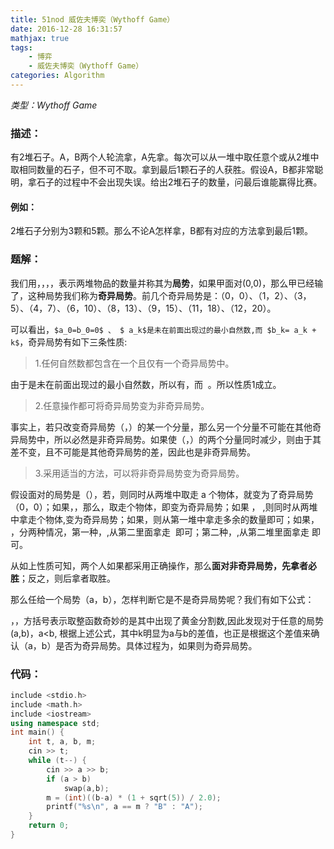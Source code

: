```yaml
---
title: 51nod 威佐夫博奕（Wythoff Game）
date: 2016-12-28 16:31:57
mathjax: true
tags: 
    - 博弈
    - 威佐夫博奕（Wythoff Game）
categories: Algorithm
---
```


*类型：Wythoff Game*

### 描述：

​	有2堆石子。A，B两个人轮流拿，A先拿。每次可以从一堆中取任意个或从2堆中取相同数量的石子，但不可不取。拿到最后1颗石子的人获胜。假设A，B都非常聪明，拿石子的过程中不会出现失误。给出2堆石子的数量，问最后谁能赢得比赛。

#### 例如：

​	2堆石子分别为3颗和5颗。那么不论A怎样拿，B都有对应的方法拿到最后1颗。

### 题解：

我们用，，，，表示两堆物品的数量并称其为**局势**，如果甲面对(0,0)，那么甲已经输了，这种局势我们称为**奇异局势**。前几个奇异局势是：（0，0）、（1，2）、（3，5）、（4，7）、（6，10）、（8，13）、（9，15）、（11，18）、（12，20）。

可以看出，`$a_0=b_0=0$ 、 $ a_k$是未在前面出现过的最小自然数,而 $b_k= a_k + k$`，奇异局势有如下三条性质:

> 1.任何自然数都包含在一个且仅有一个奇异局势中。

由于是未在前面出现过的最小自然数，所以有，而  。所以性质1成立。

> 2.任意操作都可将奇异局势变为非奇异局势。

事实上，若只改变奇异局势（，）的某一个分量，那么另一个分量不可能在其他奇异局势中，所以必然是非奇异局势。如果使（，）的两个分量同时减少，则由于其差不变，且不可能是其他奇异局势的差，因此也是非奇异局势。

> 3.采用适当的方法，可以将非奇异局势变为奇异局势。

假设面对的局势是（），若，则同时从两堆中取走 a 个物体，就变为了奇异局势（0，0）；如果，，那么，取走个物体，即变为奇异局势；如果 ， ,则同时从两堆中拿走个物体,变为奇异局势；如果，则从第一堆中拿走多余的数量即可；如果， ，分两种情况，第一种，,从第二里面拿走  即可；第二种，,从第二堆里面拿走 即可。

从如上性质可知，两个人如果都采用正确操作，那么**面对非奇异局势，先拿者必胜**；反之，则后拿者取胜。

那么任给一个局势（a，b），怎样判断它是不是奇异局势呢？我们有如下公式：

，，方括号表示取整函数奇妙的是其中出现了黄金分割数,因此发现对于任意的局势(a,b)，a<b, 根据上述公式，其中k明显为a与b的差值，也正是根据这个差值来确认（a，b）是否为奇异局势。具体过程为，如果则为奇异局势。

### 代码：

```c++
include <stdio.h>
include <math.h>
include <iostream>
using namespace std;
int main() {
    int t, a, b, m;
    cin >> t;
    while (t--) {
        cin >> a >> b;
        if (a > b)
            swap(a,b);
        m = (int)((b-a) * (1 + sqrt(5)) / 2.0);
        printf("%s\n", a == m ? "B" : "A");
    }
    return 0;
}
```

